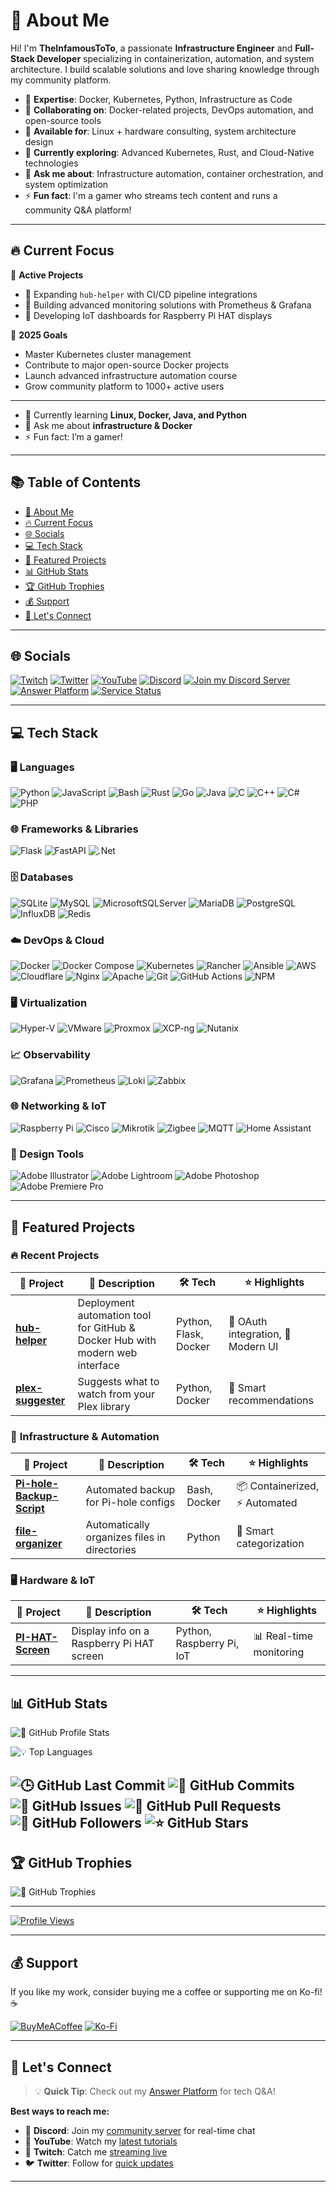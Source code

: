 # 💫 About Me

Hi! I'm **TheInfamousToTo**, a passionate **Infrastructure Engineer** and **Full-Stack Developer** specializing in containerization, automation, and system architecture. I build scalable solutions and love sharing knowledge through my community platform.

- 🚀 **Expertise**: Docker, Kubernetes, Python, Infrastructure as Code
- 💞️ **Collaborating on**: Docker-related projects, DevOps automation, and open-source tools
- 🤝 **Available for**: Linux + hardware consulting, system architecture design
- 🌱 **Currently exploring**: Advanced Kubernetes, Rust, and Cloud-Native technologies
- 💬 **Ask me about**: Infrastructure automation, container orchestration, and system optimization
- ⚡ **Fun fact**: I'm a gamer who streams tech content and runs a community Q&A platform!

---

## 🔥 Current Focus

🚧 **Active Projects**

- 🔨 Expanding `hub-helper` with CI/CD pipeline integrations
- 🔬 Building advanced monitoring solutions with Prometheus & Grafana
- 📱 Developing IoT dashboards for Raspberry Pi HAT displays

🎯 **2025 Goals**

- Master Kubernetes cluster management
- Contribute to major open-source Docker projects  
- Launch advanced infrastructure automation course
- Grow community platform to 1000+ active users

---

- 🌱 Currently learning **Linux, Docker, Java, and Python**
- 💬 Ask me about **infrastructure & Docker**
- ⚡ Fun fact: I’m a gamer!

---

## 📚 Table of Contents

- [💫 About Me](#-about-me)
- [🔥 Current Focus](#-current-focus)
- [🌐 Socials](#-socials)
- [💻 Tech Stack](#-tech-stack)
- [🚀 Featured Projects](#-featured-projects)
- [📊 GitHub Stats](#-github-stats)
- [🏆 GitHub Trophies](#-github-trophies)
- [💰 Support](#-support)
- [🤝 Let's Connect](#-lets-connect)

---

## 🌐 Socials

[![Twitch](https://img.shields.io/badge/Twitch-%239146FF.svg?logo=Twitch&logoColor=white)](https://twitch.tv/totostreamz)
[![Twitter](https://img.shields.io/badge/Twitter-%231DA1F2.svg?logo=Twitter&logoColor=white)](https://twitter.com/alsatrawitweets)
[![YouTube](https://img.shields.io/badge/YouTube-%23FF0000.svg?logo=YouTube&logoColor=white)](https://youtube.com/@TheInfamousToTo)
[![Discord](https://img.shields.io/badge/Discord-%237289DA.svg?logo=discord&logoColor=white)](https://discord.com/users/180424122596065280)
[![Join my Discord Server](https://img.shields.io/badge/Server-Join%20Community-%237289DA?logo=discord&logoColor=white)](https://discord.gg/CXqpB7gGsB)
[![Answer Platform](https://img.shields.io/badge/Answer%20Platform-Ask%20%26%20Answer-%23007ACC?logo=google-forms&logoColor=white)](https://answer.satrawi.cc/)
[![Service Status](https://img.shields.io/badge/Service%20Status-Check%20Uptime-%2300C851?logo=statuspage&logoColor=white)](https://up.satrawi.cc/status/public)

<!--
  Added: 
  [![Answer Platform](https://img.shields.io/badge/Answer%20Platform-Ask%20%26%20Answer-%23007ACC?logo=google-forms&logoColor=white)](https://answer.satrawi.cc/)
  Description: It's a platform where you can ask questions and got them answered by the community.
-->

---

## 💻 Tech Stack

### 🖥️ Languages

![Python](https://img.shields.io/badge/python-3670A0?style=plastic&logo=python&logoColor=ffdd54)
![JavaScript](https://img.shields.io/badge/javascript-%23323330.svg?style=plastic&logo=javascript&logoColor=%23F7DF1E)
![Bash](https://img.shields.io/badge/bash-%23121011.svg?style=plastic&logo=gnu-bash&logoColor=white)
![Rust](https://img.shields.io/badge/rust-%23000000.svg?style=plastic&logo=rust&logoColor=white)
![Go](https://img.shields.io/badge/go-%2300ADD8.svg?style=plastic&logo=go&logoColor=white)
![Java](https://img.shields.io/badge/java-%23ED8B00.svg?style=plastic&logo=java&logoColor=white)
![C](https://img.shields.io/badge/c-%2300599C.svg?style=plastic&logo=c&logoColor=white)
![C++](https://img.shields.io/badge/c++-%2300599C.svg?style=plastic&logo=c%2B%2B&logoColor=white)
![C#](https://img.shields.io/badge/c%23-%23239120.svg?style=plastic&logo=c-sharp&logoColor=white)
![PHP](https://img.shields.io/badge/php-%23777BB4.svg?style=plastic&logo=php&logoColor=white)

### 🌐 Frameworks & Libraries

![Flask](https://img.shields.io/badge/flask-%23000.svg?style=plastic&logo=flask&logoColor=white)
![FastAPI](https://img.shields.io/badge/FastAPI-005571?style=plastic&logo=fastapi)
![.Net](https://img.shields.io/badge/.NET-5C2D91?style=plastic&logo=.net&logoColor=white)

### 🗄️ Databases

![SQLite](https://img.shields.io/badge/sqlite-%2307405e.svg?style=plastic&logo=sqlite&logoColor=white)
![MySQL](https://img.shields.io/badge/mysql-%2300f.svg?style=plastic&logo=mysql&logoColor=white)
![MicrosoftSQLServer](https://img.shields.io/badge/Microsoft%20SQL%20Sever-CC2927?style=plastic&logo=microsoft%20sql%20server&logoColor=white)
![MariaDB](https://img.shields.io/badge/MariaDB-003545?style=plastic&logo=mariadb&logoColor=white)
![PostgreSQL](https://img.shields.io/badge/postgresql-%23336791.svg?style=plastic&logo=postgresql&logoColor=white)
![InfluxDB](https://img.shields.io/badge/influxdb-%2300ADEF.svg?style=plastic&logo=influxdb&logoColor=white)
![Redis](https://img.shields.io/badge/redis-%23DD0031.svg?style=plastic&logo=redis&logoColor=white)

### ☁️ DevOps & Cloud

![Docker](https://img.shields.io/badge/docker-%230db7ed.svg?style=plastic&logo=docker&logoColor=white)
![Docker Compose](https://img.shields.io/badge/docker--compose-%230db7ed.svg?style=plastic&logo=docker&logoColor=white)
![Kubernetes](https://img.shields.io/badge/kubernetes-%23326ce5.svg?style=plastic&logo=kubernetes&logoColor=white)
![Rancher](https://img.shields.io/badge/rancher-%230075A8.svg?style=plastic&logo=rancher&logoColor=white)
![Ansible](https://img.shields.io/badge/ansible-%231A1918.svg?style=plastic&logo=ansible&logoColor=white)
![AWS](https://img.shields.io/badge/AWS-%23FF9900.svg?style=plastic&logo=amazon-aws&logoColor=white)
![Cloudflare](https://img.shields.io/badge/Cloudflare-F38020?style=plastic&logo=Cloudflare&logoColor=white)
![Nginx](https://img.shields.io/badge/nginx-%23009639.svg?style=plastic&logo=nginx&logoColor=white)
![Apache](https://img.shields.io/badge/apache-%23D42029.svg?style=plastic&logo=apache&logoColor=white)
![Git](https://img.shields.io/badge/git-%23F05033.svg?style=plastic&logo=git&logoColor=white)
![GitHub Actions](https://img.shields.io/badge/github%20actions-%232671E5.svg?style=plastic&logo=githubactions&logoColor=white)
![NPM](https://img.shields.io/badge/NPM-%23000000.svg?style=plastic&logo=npm&logoColor=white)

### 🖥️ Virtualization

![Hyper-V](https://img.shields.io/badge/Hyper--V-0078D7?style=plastic&logo=windows&logoColor=white)
![VMware](https://img.shields.io/badge/VMware-607078?style=plastic&logo=vmware&logoColor=white)
![Proxmox](https://img.shields.io/badge/Proxmox-EE7200?style=plastic&logo=proxmox&logoColor=white)
![XCP-ng](https://img.shields.io/badge/XCP--ng-0066CC?style=plastic&logo=xcp-ng&logoColor=white)
![Nutanix](https://img.shields.io/badge/Nutanix-024DA1?style=plastic&logo=nutanix&logoColor=white)

### 📈 Observability

![Grafana](https://img.shields.io/badge/grafana-F46800?style=plastic&logo=grafana&logoColor=white)
![Prometheus](https://img.shields.io/badge/prometheus-E6522C?style=plastic&logo=prometheus&logoColor=white)
![Loki](https://img.shields.io/badge/loki-0A0A0A?style=plastic&logo=loki&logoColor=white)
![Zabbix](https://img.shields.io/badge/zabbix-DC382D?style=plastic&logo=zabbix&logoColor=white)

### 🌐 Networking & IoT

![Raspberry Pi](https://img.shields.io/badge/-RaspberryPi-C51A4A?style=plastic&logo=Raspberry-Pi)
![Cisco](https://img.shields.io/badge/cisco-1BA0D7?style=plastic&logo=cisco&logoColor=white)
![Mikrotik](https://img.shields.io/badge/mikrotik-FF6600?style=plastic&logo=mikrotik&logoColor=white)
![Zigbee](https://img.shields.io/badge/zigbee-EB0443?style=plastic&logo=zigbee&logoColor=white)
![MQTT](https://img.shields.io/badge/mqtt-660066?style=plastic&logo=mqtt&logoColor=white)
![Home Assistant](https://img.shields.io/badge/home%20assistant-41BDF5?style=plastic&logo=home-assistant&logoColor=white)

### 🎨 Design Tools

![Adobe Illustrator](https://img.shields.io/badge/adobeillustrator-%23FF9A00.svg?style=plastic&logo=adobeillustrator&logoColor=white)
![Adobe Lightroom](https://img.shields.io/badge/Adobe%20Lightroom-31A8FF.svg?style=plastic&logo=Adobe%20Lightroom&logoColor=white)
![Adobe Photoshop](https://img.shields.io/badge/adobephotoshop-%2331A8FF.svg?style=plastic&logo=adobephotoshop&logoColor=white)
![Adobe Premiere Pro](https://img.shields.io/badge/Adobe%20Premiere%20Pro-9999FF.svg?style=plastic&logo=Adobe%20Premiere%20Pro&logoColor=white)

---

## 🚀 Featured Projects

### 🔥 **Recent Projects**

| 🚩 Project | 📝 Description | 🛠️ Tech | ⭐ Highlights |
| ------- | ----------- | ---- | ---- |
| [**hub-helper**](https://github.com/TheInfamousToTo/hub-helper) | Deployment automation tool for GitHub & Docker Hub with modern web interface | Python, Flask, Docker | 🔐 OAuth integration, 🎨 Modern UI |
| [**plex-suggester**](https://github.com/TheInfamousToTo/plex-suggester) | Suggests what to watch from your Plex library | Python, Docker | 🤖 Smart recommendations |

### 🔧 **Infrastructure & Automation**

| 🚩 Project | 📝 Description | 🛠️ Tech | ⭐ Highlights |
| ------- | ----------- | ---- | ---- |
| [**Pi-hole-Backup-Script**](https://github.com/TheInfamousToTo/Pi-hole-Backup-Script) | Automated backup for Pi-hole configs | Bash, Docker | 📦 Containerized, ⚡ Automated |
| [**file-organizer**](https://github.com/TheInfamousToTo/file-organizer) | Automatically organizes files in directories | Python | 🔄 Smart categorization |

### 🖥️ **Hardware & IoT**

| 🚩 Project | 📝 Description | 🛠️ Tech | ⭐ Highlights |
| ------- | ----------- | ---- | ---- |
| [**PI-HAT-Screen**](https://github.com/TheInfamousToTo/PI-HAT-Screen) | Display info on a Raspberry Pi HAT screen | Python, Raspberry Pi, IoT | 📊 Real-time monitoring |

---

## 📊 GitHub Stats

![🐙 GitHub Profile Stats](https://github-readme-stats.vercel.app/api?username=TheInfamousToTo&show_icons=true&theme=dark&hide_border=false&count_private=true)

![💡 Top Languages](https://github-readme-stats.vercel.app/api/top-langs/?username=TheInfamousToTo&theme=dark&hide_border=false&include_all_commits=true&count_private=true&layout=compact)

![🕒 GitHub Last Commit](https://img.shields.io/github/last-commit/TheInfamousToTo/TheInfamousToTo?style=flat-square&color=blue)
![📅 GitHub Commits](https://img.shields.io/github/commit-activity/m/TheInfamousToTo/TheInfamousToTo?style=flat-square&color=blue)
![🐞 GitHub Issues](https://img.shields.io/github/issues/TheInfamousToTo/TheInfamousToTo?style=flat-square&color=blue)
![🔀 GitHub Pull Requests](https://img.shields.io/github/issues-pr/TheInfamousToTo/TheInfamousToTo?style=flat-square&color=blue)
![👥 GitHub Followers](https://img.shields.io/github/followers/TheInfamousToTo?style=social)
![⭐ GitHub Stars](https://img.shields.io/github/stars/TheInfamousToTo?style=social)
---

## 🏆 GitHub Trophies

![🏅 GitHub Trophies](https://github-profile-trophy.vercel.app/?username=TheInfamousToTo&theme=discord&no-frame=false&no-bg=false&margin-w=4)

---

[![Profile Views](https://visitcount.itsvg.in/api?id=TheInfamousToTo&icon=0&color=11)](https://visitcount.itsvg.in)

---

## 💰 Support

If you like my work, consider buying me a coffee or supporting me on Ko-fi! ☕

[![BuyMeACoffee](https://img.shields.io/badge/Buy%20Me%20a%20Coffee-ffdd00?style=for-the-badge&logo=buy-me-a-coffee&logoColor=black)](https://buymeacoffee.com/TheInfamousToTo)
[![Ko-Fi](https://img.shields.io/badge/Ko--fi-F16061?style=for-the-badge&logo=ko-fi&logoColor=white)](https://ko-fi.com/theinfamoustoto)

---

## 🤝 Let's Connect

> 💡 **Quick Tip**: Check out my [Answer Platform](https://answer.satrawi.cc/) for tech Q&A!

**Best ways to reach me:**

- 💬 **Discord**: Join my [community server](https://discord.gg/CXqpB7gGsB) for real-time chat
- 🎥 **YouTube**: Watch my [latest tutorials](https://youtube.com/@TheInfamousToTo)
- 🔴 **Twitch**: Catch me [streaming live](https://twitch.tv/totostreamz)
- 🐦 **Twitter**: Follow for [quick updates](https://twitter.com/alsatrawitweets)

---

<!-- Proudly created with GPRM ( https://gprm.itsvg.in ) -->
